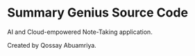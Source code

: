 # Summary Genius Source Code 

AI and Cloud-empowered Note-Taking application.

Created by Qossay Abuamriya. 
